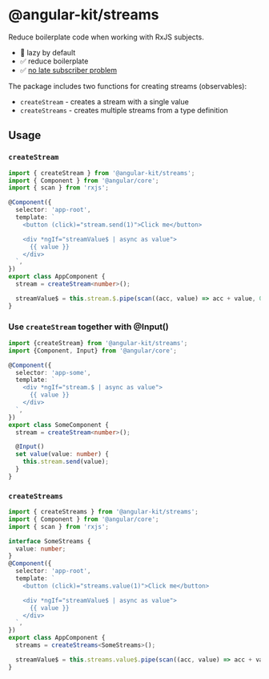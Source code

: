 # @angular-kit/streams

Reduce boilerplate code when working with RxJS subjects.

- 🦥 lazy by default
- ✅ reduce boilerplate
- ✅ [no late subscriber problem](https://trilon.io/blog/dealing-with-late-subscribers-in-rxjs)

The package includes two functions for creating streams (observables):
- `createStream` - creates a stream with a single value
- `createStreams` - creates multiple streams from a type definition

## Usage

### `createStream`

```typescript
import { createStream } from '@angular-kit/streams';
import { Component } from '@angular/core';
import { scan } from 'rxjs';

@Component({
  selector: 'app-root',
  template: `
    <button (click)="stream.send(1)">Click me</button>

    <div *ngIf="streamValue$ | async as value">
      {{ value }}
    </div>
  `,
})
export class AppComponent {
  stream = createStream<number>();

  streamValue$ = this.stream.$.pipe(scan((acc, value) => acc + value, 0));
}
```

### Use `createStream` together with @Input()

```typescript
import {createStream} from '@angular-kit/streams';
import {Component, Input} from '@angular/core';

@Component({
  selector: 'app-some',
  template: `
    <div *ngIf="stream.$ | async as value">
      {{ value }}
    </div>
  `,
})
export class SomeComponent {
  stream = createStream<number>();

  @Input()
  set value(value: number) {
    this.stream.send(value);
  }
}
```

### `createStreams`

```typescript
import { createStreams } from '@angular-kit/streams';
import { Component } from '@angular/core';
import { scan } from 'rxjs';

interface SomeStreams {
  value: number;
}
@Component({
  selector: 'app-root',
  template: `
    <button (click)="streams.value(1)">Click me</button>

    <div *ngIf="streamValue$ | async as value">
      {{ value }}
    </div>
  `,
})
export class AppComponent {
  streams = createStreams<SomeStreams>();

  streamValue$ = this.streams.value$.pipe(scan((acc, value) => acc + value, 0));
}
```
